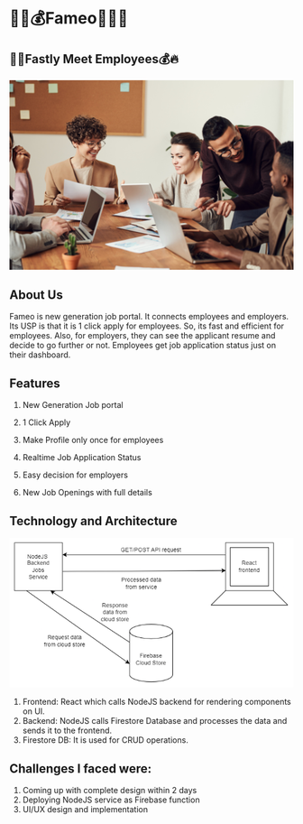 # 🚀🔥💰Fameo🥇😎🚀

## 🥇🤖Fastly Meet Employees💰🔥

![landing page](./frontend/public/img/frontPhoto.jpg)

## About Us

Fameo is new generation job portal. It connects employees and employers. Its USP is that it is 1 click apply for employees. So, its fast and efficient for employees. Also, for employers, they can see the applicant resume and decide to go further or not. Employees get job application status just on their dashboard.

## Features

1. New Generation Job portal

2. 1 Click Apply

3. Make Profile only once for employees

4. Realtime Job Application Status

5. Easy decision for employers

6. New Job Openings with full details

## Technology and Architecture

![architecture](./FameoArchitecture.png)

1. Frontend: React which calls NodeJS backend for rendering components on UI.
2. Backend: NodeJS calls Firestore Database and processes the data and sends it to the frontend.
3. Firestore DB: It is used for CRUD operations.

## Challenges I faced were:

1. Coming up with complete design within 2 days
2. Deploying NodeJS service as Firebase function
3. UI/UX design and implementation
